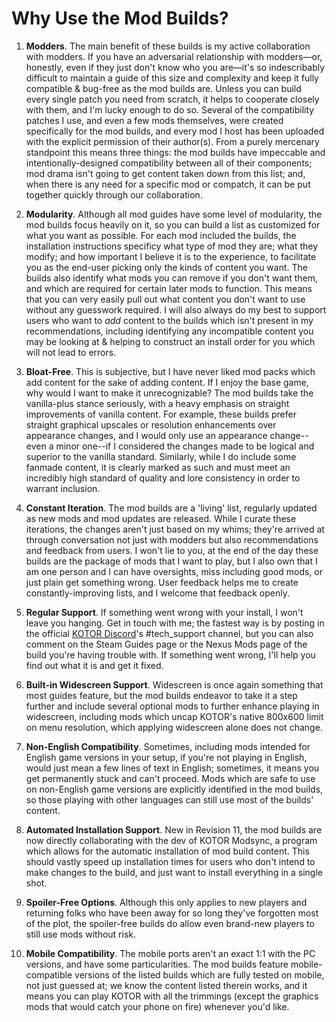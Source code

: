 # Why Use the Mod Builds?

1. **Modders**. The main benefit of these builds is my active collaboration with modders. If you have an adversarial relationship with modders—or, honestly, even if they just don't know who you are—it's so indescribably difficult to maintain a guide of this size and complexity and keep it fully compatible & bug-free as the mod builds are. Unless you can build every single patch you need from scratch, it helps to cooperate closely with them, and I'm lucky enough to do so. Several of the compatibility patches I use, and even a few mods themselves, were created specifically for the mod builds, and every mod I host has been uploaded with the explicit permission of their author(s). From a purely mercenary standpoint this means three things: the mod builds have impeccable and intentionally-designed compatibility between all of their components; mod drama isn't going to get content taken down from this list; and, when there is any need for a specific mod or compatch, it can be put together quickly through our collaboration.

2. **Modularity**. Although all mod guides have some level of modularity, the mod builds focus heavily on it, so you can build a list as customized for what you want as possible. For each mod included the builds, the installation instructions specificy what type of mod they are; what they modify; and how important I believe it is to the experience, to facilitate you as the end-user picking only the kinds of content you want. The builds also identify what mods you can remove if you don't want them, and which are required for certain later mods to function. This means that you can very easily pull out what content you don't want to use without any guesswork required. I will also always do my best to support users who want to *add* content to the builds which isn't present in my recommendations, including identifying any incompatible content you may be looking at & helping to construct an install order for you which will not lead to errors.

3. **Bloat-Free**. This is subjective, but I have never liked mod packs which add content for the sake of adding content. If I enjoy the base game, why would I want to make it unrecognizable? The mod builds take the vanilla-plus stance seriously, with a heavy emphasis on straight improvements of vanilla content. For example, these builds prefer straight graphical upscales or resolution enhancements over appearance changes, and I would only use an appearance change--even a minor one--if I considered the changes made to be logical and superior to the vanilla standard. Similarly, while I do include some fanmade content, it is clearly marked as such and must meet an incredibly high standard of quality and lore consistency in order to warrant inclusion.

4. **Constant Iteration**. The mod builds are a 'living' list, regularly updated as new mods and mod updates are released. While I curate these iterations, the changes aren't just based on my whims; they're arrived at through conversation not just with modders but also recommendations and feedback from users. I won't lie to you, at the end of the day these builds are the package of mods that I want to play, but I also own that I am one person and I can have oversights, miss including good mods, or just plain get something wrong. User feedback helps me to create constantly-improving lists, and I welcome that feedback openly.

5. **Regular Support**. If something went wrong with your install, I won't leave you hanging. Get in touch with me; the fastest way is by posting in the official [KOTOR Discord](https://discord.gg/kotor)'s #tech_support channel, but you can also comment on the Steam Guides page or the Nexus Mods page of the build you're having trouble with. If something went wrong, I'll help you find out what it is and get it fixed.

6. **Built-in Widescreen Support**. Widescreen is once again something that most guides feature, but the mod builds endeavor to take it a step further and include several optional mods to further enhance playing in widescreen, including mods which uncap KOTOR's native 800x600 limit on menu resolution, which applying widescreen alone does not change.

7. **Non-English Compatibility**. Sometimes, including mods intended for English game versions in your setup, if you're not playing in English, would just mean a few lines of text in English; sometimes, it means you get permanently stuck and can't proceed. Mods which are safe to use on non-English game versions are explicitly identified in the mod builds, so those playing with other languages can still use most of the builds' content.

8. **Automated Installation Support**. New in Revision 11, the mod builds are now directly collaborating with the dev of KOTOR Modsync, a program which allows for the automatic installation of mod build content. This should vastly speed up installation times for users who don't intend to make changes to the build, and just want to install everything in a single shot.

9. **Spoiler-Free Options**. Although this only applies to new players and returning folks who have been away for so long they've forgotten most of the plot, the spoiler-free builds do allow even brand-new players to still use mods without risk.

10. **Mobile Compatibility**. The mobile ports aren't an exact 1:1 with the PC versions, and have some particularities. The mod builds feature mobile-compatible versions of the listed builds which are fully tested on mobile, not just guessed at; we know the content listed therein works, and it means you can play KOTOR with all the trimmings (except the graphics mods that would catch your phone on fire) whenever you'd like.
